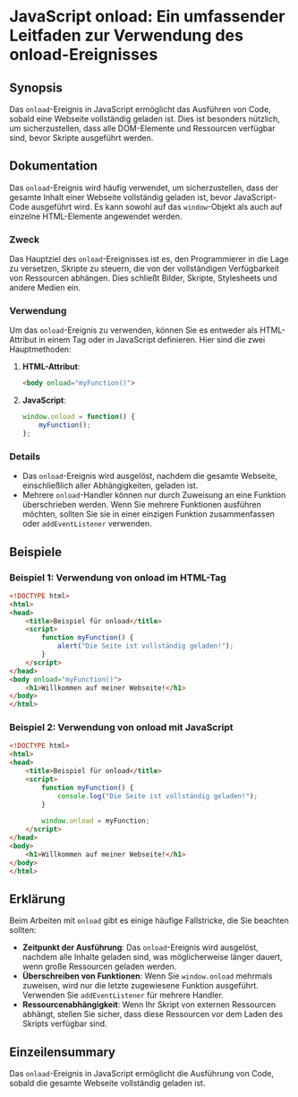 <!--
Meta Description: # JavaScript onload: Ein umfassender Leitfaden zur Verwendung des onload-Ereignisses ## Synopsis Das `onload`-Ereignis in JavaScript ermöglicht das Au...
Meta Keywords: onload, html, die, das, javascript
-->

# JavaScript onload: Ein umfassender Leitfaden zur Verwendung des onload-Ereignisses

## Synopsis
Das `onload`-Ereignis in JavaScript ermöglicht das Ausführen von Code, sobald eine Webseite vollständig geladen ist. Dies ist besonders nützlich, um sicherzustellen, dass alle DOM-Elemente und Ressourcen verfügbar sind, bevor Skripte ausgeführt werden.

## Dokumentation
Das `onload`-Ereignis wird häufig verwendet, um sicherzustellen, dass der gesamte Inhalt einer Webseite vollständig geladen ist, bevor JavaScript-Code ausgeführt wird. Es kann sowohl auf das `window`-Objekt als auch auf einzelne HTML-Elemente angewendet werden.

### Zweck
Das Hauptziel des `onload`-Ereignisses ist es, den Programmierer in die Lage zu versetzen, Skripte zu steuern, die von der vollständigen Verfügbarkeit von Ressourcen abhängen. Dies schließt Bilder, Skripte, Stylesheets und andere Medien ein.

### Verwendung
Um das `onload`-Ereignis zu verwenden, können Sie es entweder als HTML-Attribut in einem Tag oder in JavaScript definieren. Hier sind die zwei Hauptmethoden:

1. **HTML-Attribut**:
   ```html
   <body onload="myFunction()">
   ```
   
2. **JavaScript**:
   ```javascript
   window.onload = function() {
       myFunction();
   };
   ```

### Details
- Das `onload`-Ereignis wird ausgelöst, nachdem die gesamte Webseite, einschließlich aller Abhängigkeiten, geladen ist.
- Mehrere `onload`-Handler können nur durch Zuweisung an eine Funktion überschrieben werden. Wenn Sie mehrere Funktionen ausführen möchten, sollten Sie sie in einer einzigen Funktion zusammenfassen oder `addEventListener` verwenden.

## Beispiele

### Beispiel 1: Verwendung von onload im HTML-Tag
```html
<!DOCTYPE html>
<html>
<head>
    <title>Beispiel für onload</title>
    <script>
        function myFunction() {
            alert("Die Seite ist vollständig geladen!");
        }
    </script>
</head>
<body onload="myFunction()">
    <h1>Willkommen auf meiner Webseite!</h1>
</body>
</html>
```

### Beispiel 2: Verwendung von onload mit JavaScript
```html
<!DOCTYPE html>
<html>
<head>
    <title>Beispiel für onload</title>
    <script>
        function myFunction() {
            console.log("Die Seite ist vollständig geladen!");
        }
        
        window.onload = myFunction;
    </script>
</head>
<body>
    <h1>Willkommen auf meiner Webseite!</h1>
</body>
</html>
```

## Erklärung
Beim Arbeiten mit `onload` gibt es einige häufige Fallstricke, die Sie beachten sollten:
- **Zeitpunkt der Ausführung**: Das `onload`-Ereignis wird ausgelöst, nachdem alle Inhalte geladen sind, was möglicherweise länger dauert, wenn große Ressourcen geladen werden.
- **Überschreiben von Funktionen**: Wenn Sie `window.onload` mehrmals zuweisen, wird nur die letzte zugewiesene Funktion ausgeführt. Verwenden Sie `addEventListener` für mehrere Handler.
- **Ressourcenabhängigkeit**: Wenn Ihr Skript von externen Ressourcen abhängt, stellen Sie sicher, dass diese Ressourcen vor dem Laden des Skripts verfügbar sind.

## Einzeilensummary
Das `onload`-Ereignis in JavaScript ermöglicht die Ausführung von Code, sobald die gesamte Webseite vollständig geladen ist.